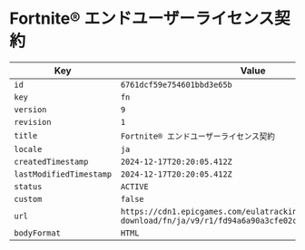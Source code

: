 # Fortnite® エンドユーザーライセンス契約

| Key | Value |
| --- | ----- |
| `id` | `6761dcf59e754601bbd3e65b` |
| `key` | `fn` |
| `version` | `9` |
| `revision` | `1` |
| `title` | `Fortnite® エンドユーザーライセンス契約` |
| `locale` | `ja` |
| `createdTimestamp` | `2024-12-17T20:20:05.412Z` |
| `lastModifiedTimestamp` | `2024-12-17T20:20:05.412Z` |
| `status` | `ACTIVE` |
| `custom` | `false` |
| `url` | `https://cdn1.epicgames.com/eulatracking-download/fn/ja/v9/r1/fd94a6a90a3cfe02c19cfc60d4a67333.pdf` |
| `bodyFormat` | `HTML` |
